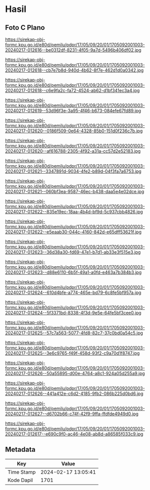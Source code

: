 # Hasil

## Foto C Plano

https://sirekap-obj-formc.kpu.go.id/e80d/pemilu/pdpr/17/05/09/20/01/1705092001003-20240217-012616--be0312df-8231-4f05-9a7d-5496b406df02.jpg

https://sirekap-obj-formc.kpu.go.id/e80d/pemilu/pdpr/17/05/09/20/01/1705092001003-20240217-012618--cb7e7b8d-940d-4b62-8f7e-462d1d0a0342.jpg

https://sirekap-obj-formc.kpu.go.id/e80d/pemilu/pdpr/17/05/09/20/01/1705092001003-20240217-012618--c6e9fa2c-fa72-4524-ab62-d1bf341ec3a4.jpg

https://sirekap-obj-formc.kpu.go.id/e80d/pemilu/pdpr/17/05/09/20/01/1705092001003-20240217-012619--53d96f3e-3a95-4f46-b673-084efe67fd89.jpg

https://sirekap-obj-formc.kpu.go.id/e80d/pemilu/pdpr/17/05/09/20/01/1705092001003-20240217-012620--0186f509-0e64-4328-85b0-151d0f236c7b.jpg

https://sirekap-obj-formc.kpu.go.id/e80d/pemilu/pdpr/17/05/09/20/01/1705092001003-20240217-012620--af616788-2305-4f92-a31a-cc57d2e52183.jpg

https://sirekap-obj-formc.kpu.go.id/e80d/pemilu/pdpr/17/05/09/20/01/1705092001003-20240217-012621--3347891d-9034-4fe2-b89d-04f3fa7a6753.jpg

https://sirekap-obj-formc.kpu.go.id/e80d/pemilu/pdpr/17/05/09/20/01/1705092001003-20240217-012621--060bf3ea-9587-46ec-b438-daa5e4e02dce.jpg

https://sirekap-obj-formc.kpu.go.id/e80d/pemilu/pdpr/17/05/09/20/01/1705092001003-20240217-012622--835e19ec-18aa-4b4d-bf9d-5c937cbb4826.jpg

https://sirekap-obj-formc.kpu.go.id/e80d/pemilu/pdpr/17/05/09/20/01/1705092001003-20240217-012622--e5eaab30-044c-4160-842d-e65dff53621f.jpg

https://sirekap-obj-formc.kpu.go.id/e80d/pemilu/pdpr/17/05/09/20/01/1705092001003-20240217-012623--36d38a30-fd69-47e1-b7d1-ab33e3f515e3.jpg

https://sirekap-obj-formc.kpu.go.id/e80d/pemilu/pdpr/17/05/09/20/01/1705092001003-20240217-012623--d88e6110-6b5f-49a1-a0fd-e463a7b384b3.jpg

https://sirekap-obj-formc.kpu.go.id/e80d/pemilu/pdpr/17/05/09/20/01/1705092001003-20240217-012624--610d4bfe-a774-465e-bd79-6c8fe5bf957a.jpg

https://sirekap-obj-formc.kpu.go.id/e80d/pemilu/pdpr/17/05/09/20/01/1705092001003-20240217-012624--5f3371bd-8338-4f3d-9e5e-64fe5bf3cee0.jpg

https://sirekap-obj-formc.kpu.go.id/e80d/pemilu/pdpr/17/05/09/20/01/1705092001003-20240217-012625--57c7a563-5077-4fd8-82c7-37c0bd0a54c5.jpg

https://sirekap-obj-formc.kpu.go.id/e80d/pemilu/pdpr/17/05/09/20/01/1705092001003-20240217-012625--3e6c9765-f49f-458d-93f2-c9a70d1f8747.jpg

https://sirekap-obj-formc.kpu.go.id/e80d/pemilu/pdpr/17/05/09/20/01/1705092001003-20240217-012626--50a55895-d00e-4764-a8c1-924a05d255a9.jpg

https://sirekap-obj-formc.kpu.go.id/e80d/pemilu/pdpr/17/05/09/20/01/1705092001003-20240217-012626--441a412e-c6d2-4185-9fb2-086b225d0bd6.jpg

https://sirekap-obj-formc.kpu.go.id/e80d/pemilu/pdpr/17/05/09/20/01/1705092001003-20240217-012627--d6702b66-c74f-42f9-9ffa-ffdfde4949d0.jpg

https://sirekap-obj-formc.kpu.go.id/e80d/pemilu/pdpr/17/05/09/20/01/1705092001003-20240217-012617--e690c9f0-ac46-4e08-ab8d-a86585f033c9.jpg


## Metadata

| Key        | Value               |
| ---------- | ------------------- |
| Time Stamp | 2024-02-17 13:05:41 |
| Kode Dapil | 1701                |



